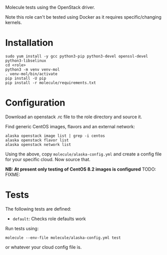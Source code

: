 
Molecule tests using the OpenStack driver.

Note this role can't be tested using Docker as it requires specific/changing kernels.

# Installation

```shell
sudo yum install -y gcc python3-pip python3-devel openssl-devel python3-libselinux
cd <role>
python3 -m venv venv-mol
. venv-mol/bin/activate
pip install -U pip
pip install -r molecule/requirements.txt
```

# Configuration

Download an openstack .rc file to the role directory and source it.

Find generic CentOS images, flavors and an external network:

```shell
alaska openstack image list | grep -i centos
alaska openstack flavor list
alaska openstack network list
```

Using the above, copy `molecule/alaska-config.yml` and create a config file for your specific cloud. Now source that.

**NB: At present only testing of CentOS 8.2 images is configured** TODO: FIXME:

# Tests

The following tests are defined:
- `default`: Checks role defaults work

Run tests using:

```shell
molecule --env-file molecule/alaska-config.yml test
```

or whatever your cloud config file is.